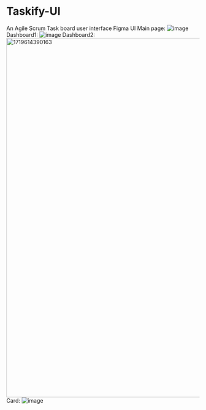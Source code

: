 # Taskify-UI
An Agile Scrum Task board user interface
Figma UI
Main page:
![image](https://github.com/minglong-yuan/Taskify-UI/assets/134228979/77a73f94-d46a-419c-9421-6f3aca16646c)
Dashboard1:
![image](https://github.com/minglong-yuan/Taskify-UI/assets/134228979/c289d454-be02-4b81-92b6-a3c456010abf)
Dashboard2:
<img width="938" alt="1719614390163" src="https://github.com/minglong-yuan/Taskify-UI/assets/134228979/dcddca4f-dc2f-4578-a1ec-305af0a5a104">
Card:
![image](https://github.com/minglong-yuan/Taskify-UI/assets/134228979/71d05010-3dfe-4b89-8f17-eff736e33a13)







